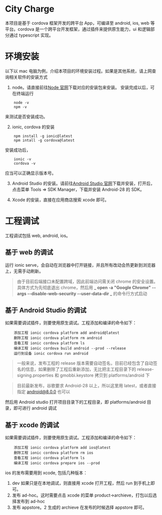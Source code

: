 # City Charge

本项目是基于 cordova 框架开发的跨平台 App，可编译至 android, ios, web 等平台。cordova 是一个跨平台开发框架，通过插件来提供原生能力，ui 和逻辑部分通过 typescript 实现。

# 环境安装

以下以 mac 电脑为例，介绍本项目的环境安装过程。如果是其他系统，请上网查询相关软件的安装方式

1. node。请直接前往[Node 官网](https://nodejs.org/en/download/)下载对应的安装包来安装。
   安装完成以后，可在终端运行

```
	node -v
	npm -v
```

来测试是否安装成功。

2. ionic, cordova 的安装

```
    npm install -g ionic@latest
    npm intall -g cordova@latest
```

安装成功后，

```
    ionic -v
    cordova -v
```

应当可以正确显示版本号。

3. Android Studio 的安装。请前往[Android Studio 官网](https://developer.android.com/studio/?&gclid=EAIaIQobChMI4Zegt8nj5QIVjamWCh38FQLjEAAYASAAEgL6Q_D_BwE)下载并安装，打开后，点击菜单 Tools => SDK Manager，下载并安装 Android-28 的 SDK。

4. Xcode 的安装，直接在应用商店搜索 xcode 即可。

# 工程调试

工程调试包括 web, android, ios。

## 基于 web 的调试

运行 ionic serve，会自动在浏览器中打开链接，并且所有改动会热更新到浏览器上，无需手动刷新。

> 由于目前后端接口未配置跨域，因此前端访问需关闭 chrome 的安全设置。具体方式为先彻底退出 chrome，然后用 **_ open -a "Google Chrome" --args --disable-web-security --user-data-dir _** 的命令行方式启动

## 基于 Android Studio 的调试

如果需要调试插件，则要使用原生调试。工程添加和编译的命令如下：

```
    添加工程 ionic cordova platform add android@latest
    删除工程 ionic cordova platform rm android
    查看工程 ionic cordova platform ls
    编译工程 ionic cordova build android --prod --release
    运行到设备 ionic cordova run android
```

> 一般来说，发布工程的 release 版本需要自动签名，目前已经包含了自动签名的信息，如果删除了工程后重新添加，无比把主工程目录下的 release-signing.properties 和 gmobbi.keystore 拷贝到 platforms/android 下

> 目前最新发布，谷歌要求 Android-28 以上，所以这里用 latest，或者直接指定 android@8.0.0 也可以

然后用 Android studio 打开项目目录下的工程目录，即 platforms/android 目录，即可进行 android 调试

## 基于 xcode 的调试

如果需要调试插件，则要使用原生调试。工程添加和编译的命令如下：

```
    添加工程 ionic cordova platform add ios@latest
    删除工程 ionic cordova platform rm ios
    查看工程 ionic cordova platform ls
    编译工程 ionic cordova prepare ios --prod
```

ios 的发布需要用到 xcode, 包括几种版本：

1. dev
   如果只是在本地调试，则直接用 xcode 打开工程，然后 run 到手机上即可。
2. 发布 ad-hoc。这时需要点击 xcode 的菜单 product->archieve，打包以后选择发布到 ad-hoc
3. 发布 appstore。2 生成的 archieve 在发布的时候选择 appstore 即可。
